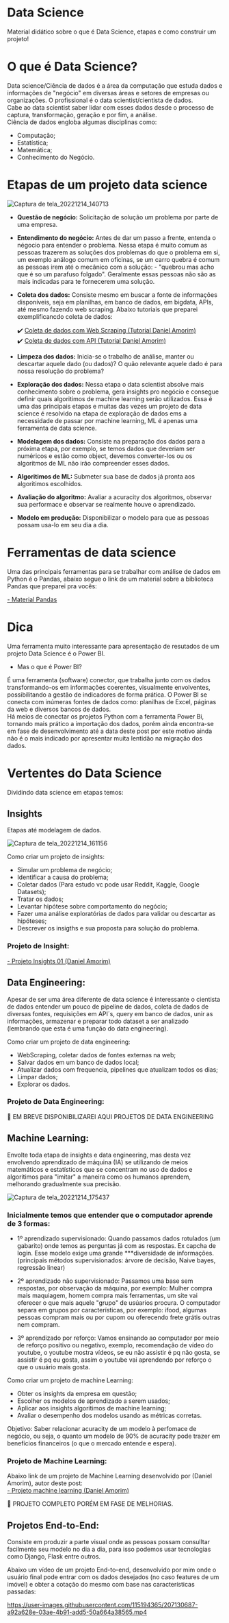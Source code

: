 # Data Science
 Material didático sobre o que é Data Science, etapas e como construir um projeto!
 
# O que é Data Science?
Data science/Ciência de dados é a área da computação que estuda dados e informações
de "negócio" em diversas áreas e setores de empresas ou organizações. O profissional é o data scientist/cientista de dados.<br>
Cabe ao data scientist saber lidar com esses dados desde o processo de captura, transformação, geração 
e por fim, a análise. <br>
Ciência de dados engloba algumas disciplinas como:

- Computação;
- Estatística;
- Matemática;
- Conhecimento do Negócio.
     
 # Etapas de um projeto data science
![Captura de tela_20221214_140713](https://user-images.githubusercontent.com/115194365/207661081-2656cc64-673a-4c24-88e9-676664fb895b.png)

- <b>Questão de negócio:</b> Solicitação de solução um problema por parte de uma empresa.<br>
- <b>Entendimento do negócio:</b> Antes de dar um passo a frente, entenda o négocio para entender o problema. Nessa etapa é muito comum as pessoas trazerem as soluções dos problemas do que o problema em si, um exemplo análogo comum em oficinas, se um carro quebra é comum as pessoas irem até o mecânico com a solução: - "quebrou mas acho que é so um parafuso folgado". Geralmente essas pessoas não são as mais indicadas para te fornecerem uma solução.<br>
- <b>Coleta dos dados:</b> Consiste mesmo em buscar a fonte de informações disponíveis, seja em planilhas, em banco de dados, em bigdata, APIs, até mesmo fazendo web scraping. Abaixo tutoriais que preparei exemplificancdo coleta de dados:<br>

    ✔️ <a href="https://github.com/dev-daniel-amorim/Coleta_de_dados-WebScraping"> Coleta de dados com Web Scraping (Tutorial Daniel Amorim)</a><br>
    ✔️ <a href="https://github.com/dev-daniel-amorim/Coleta_de_dados-APIs"> Coleta de dados com API (Tutorial Daniel Amorim)</a><br>

- <b>Limpeza dos dados:</b> Inicia-se o trabalho de análise, manter ou descartar aquele dado (ou dados)? O quão relevante aquele dado é para nossa resolução do problema?<br>
- <b>Exploração dos dados:</b> Nessa etapa o data scientist absolve mais conhecimento sobre o problema, gera insights pro negócio e consegue definir quais algoritimos de machine learning serão utilizados. Essa é uma das principais etapas e muitas das vezes um projeto de data science é resolvido na etapa de exploração de dados ems a necessidade de passar por machine learning, ML é apenas uma ferramenta de data science.<br>
- <b>Modelagem dos dados:</b> Consiste na preparação dos dados para a próxima etapa, por exemplo, se temos dados que deveriam ser numéricos e estão como object, devemos converter-los ou os algoritmos de ML não irão compreender esses dados. <br>
- <b>Algoritimos de ML:</b> Submeter sua base de dados já pronta aos algoritimos escolhidos.
- <b>Avaliação do algoritmo:</b> Avaliar a acuracity dos algoritmos, observar sua performace e observar se realmente houve o aprendizado.<br>
- <b>Modelo em produção:</b> Disponibilizar o modelo para que as pessoas possam usa-lo em seu dia a dia.

# Ferramentas de data science

Uma das principais ferramentas para se trabalhar com análise de dados em Python é o Pandas, abaixo segue 
o link de um material sobre a biblioteca Pandas que preparei pra vocês:

<a href="https://github.com/dev-daniel-amorim/Analise_de_dados"> - Material Pandas</a>

# Dica

Uma ferramenta muito interessante para apresentação de resutados de um projeto Data Science é o Power BI.<br>
- Mas o que é Power BI?<br>

É uma ferramenta (software) conector, que trabalha junto com os dados transformando-os em informações coerentes, visualmente envolventes, possibilitando a gestão de indicadores de forma prática. O Power BI se conecta com inúmeras fontes de dados como: planilhas de Excel, páginas da web e diversos bancos de dados.<br>
Há meios de conectar os projetos Python com a ferramenta Power Bi, tornando mais prático a importação dos dados, porém ainda encontra-se em fase de desenvolvimento até a data deste post por este motivo ainda não é o mais indicado por apresentar muita lentidão na migração dos dados.<br>

# Vertentes do Data Science

Dividindo data science em etapas  temos:

## Insights 
Etapas até modelagem de dados.<br>

![Captura de tela_20221214_161156](https://user-images.githubusercontent.com/115194365/207691947-8005aacb-206d-4c74-a8ef-47be847f430b.png)

Como criar um projeto de insights:
- Simular um problema de negócio;
- Identificar a causa do problema;
- Coletar dados (Para estudo vc pode usar Reddit, Kaggle, Google Datasets);
- Tratar os dados;
- Levantar hipótese sobre comportamento do negócio;
- Fazer uma análise exploratórias de dados para validar ou descartar as hipóteses;
- Descrever os insigths e sua proposta para solução do problema.

### Projeto de Insight:

<a href="https://github.com/dev-daniel-amorim/DS-Projeto-Insights-01"> - Projeto Insights 01 (Daniel Amorim) </a>

## Data Engineering: 
Apesar de ser uma área diferente de data science é interessante o cientista de dados entender um pouco de pipeline de dados, coleta de dados de diversas fontes, requisições em API´s, query em banco de dados, unir as informações, armazenar e preparar todo dataset a ser analizado (lembrando que esta é uma função do data engineering).<br>

Como criar um projeto de data engineering:
- WebScraping, coletar dados de fontes externas na web;
- Salvar dados em um banco de dados local;
- Atualizar dados com frequencia, pipelines que atualizam todos os dias;
- Limpar dados;
- Explorar os dados.

### Projeto de Data Engineering:

🚧 EM BREVE DISPONIBILIZAREI AQUI PROJETOS DE DATA ENGINEERING

## Machine Learning:
Envolte toda etapa de insights e data engineering, mas desta vez envolvendo aprendizado de máquina (IA) se utilizando de meios matemáticos e estatísticos que se concentram no uso de dados e algoritimos para "imitar" a maneira como os humanos aprendem, melhorando gradualmente sua precisão.

![Captura de tela_20221214_175437](https://user-images.githubusercontent.com/115194365/207711987-c0926256-7100-49f6-9e41-0716582d8488.png)

### Inicialmente temos que entender que o computador aprende de 3 formas:

- 1º aprendizado supervisionado: Quando passamos dados rotulados (um gabarito) onde temos as perguntas já com as respostas. Ex capcha de login. Esse modelo exige uma grande ***diversidade de informações. (principais métodos supervisionados: árvore de decisão, Naive bayes, regressão linear)
    
- 2º aprendizado não supervisionado: Passamos uma base sem respostas, por observação da máquina, por exemplo: Mulher compra mais maquiagem, homem compra mais ferramentas, um site vai oferecer o que mais aquele "grupo" de usúarios procura. O computador separa em grupos por características, por exemplo: ifood, algumas pessoas compram mais ou por cupom ou oferecendo frete grátis outras nem compram.
    
- 3º aprendizado por reforço: Vamos ensinando ao computador por meio de reforço positivo ou negativo, exemplo, recomendação de vídeo do youtube, o youtube mostra vídeos, se eu não assistir é pq não gosta, se assistir é pq eu gosta, assim o youtube vai aprendendo por reforço o que o usuário mais gosta.

Como criar um projeto de machine Learning:
- Obter os insights da empresa em questão;
- Escolher os modelos de aprendizado a serem usados;
- Aplicar aos insights algoritimos de machine learning;
- Avaliar o desempenho dos modelos usando as métricas corretas.

Objetivo: Saber relacionar acuracity de um modelo à perfomace de negócio, ou seja, o quanto um modelo de 90% de acuracity pode trazer em benefícios financeiros (o que o mercado entende e espera).

### Projeto de Machine Learning:

Abaixo link de um projeto de Machine Learning desenvolvido por (Daniel Amorim), autor deste post:<br>
<a href="https://github.com/dev-daniel-amorim/Analise_e_aprendizado_de_maquina"> - Projeto machine learning (Daniel Amorim) </a>

🚧 PROJETO COMPLETO PORÉM EM FASE DE MELHORIAS.

## Projetos End-to-End:
Consiste em produzir a parte visual onde as pessoas possam consulltar facilmente seu modelo no dia a dia, para isso podemos usar tecnologias como Django, Flask entre outros.

Abaixo um vídeo de um projeto End-to-end, desenvolvido por mim onde o usuário final pode entrar com os dados desejados (no caso features de um imóvel) e obter a cotação do mesmo com base nas características passadas:

https://user-images.githubusercontent.com/115194365/207130687-a92a628e-03ae-4b91-add5-50a664a38565.mp4







